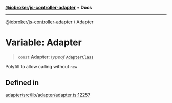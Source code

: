 [**@iobroker/js-controller-adapter**](../README.md) • **Docs**

***

[@iobroker/js-controller-adapter](../globals.md) / Adapter

# Variable: Adapter

> `const` **Adapter**: *typeof* [`AdapterClass`](../classes/AdapterClass.md)

Polyfill to allow calling without `new`

## Defined in

[adapter/src/lib/adapter/adapter.ts:12257](https://github.com/ioBroker/ioBroker.js-controller/blob/40cb80c182f7d6dd76c85ace42cdd78fa9b7a8dc/packages/adapter/src/lib/adapter/adapter.ts#L12257)
